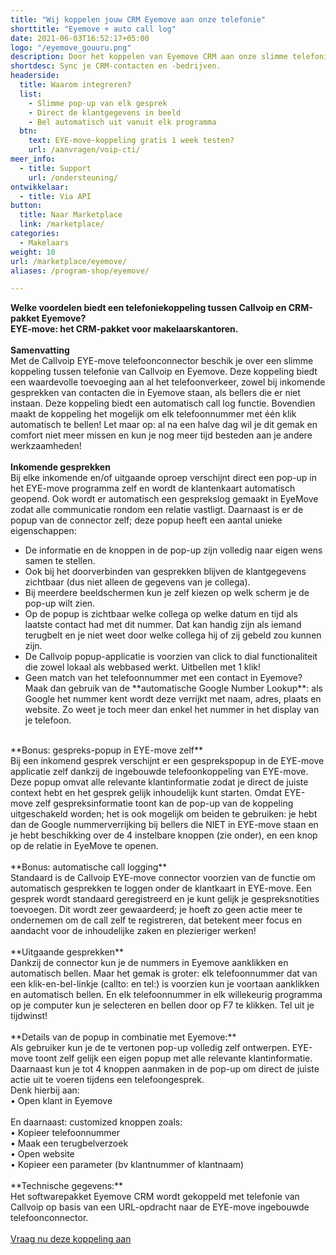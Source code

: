 ```yaml
---
title: "Wij koppelen jouw CRM Eyemove aan onze telefonie"
shorttitle: "Eyemove + auto call log"
date: 2021-06-03T16:52:17+05:00
logo: "/eyemove_gouuru.png"
description: Door het koppelen van Eyemove CRM aan onze slimme telefonie werk je een stuk efficienter.
shortdesc: Sync je CRM-contacten en -bedrijven.
headerside:
  title: Waarom integreren?
  list:
    - Slimme pop-up van elk gesprek
    - Direct de klantgegevens in beeld
    - Bel automatisch uit vanuit elk programma
  btn:
    text: EYE-move-koppeling gratis 1 week testen?
    url: /aanvragen/voip-cti/
meer_info:
  - title: Support
    url: /ondersteuning/
ontwikkelaar:
  - title: Via API
button:
  title: Naar Marketplace
  link: /marketplace/
categories:
  - Makelaars
weight: 10
url: /marketplace/eyemove/
aliases: /program-shop/eyemove/

---
```


**Welke voordelen biedt een telefoniekoppeling tussen Callvoip en CRM-pakket Eyemove?<br>
EYE-move: het CRM-pakket voor makelaarskantoren.**<br>
<br>
**Samenvatting**<br>
Met de Callvoip EYE-move telefoonconnector beschik je over een slimme koppeling tussen telefonie van Callvoip en Eyemove. Deze koppeling biedt een waardevolle toevoeging aan al het telefoonverkeer, zowel bij inkomende gesprekken van contacten die in Eyemove staan, als bellers die er niet instaan. Deze koppeling biedt een automatisch call log functie. Bovendien maakt de koppeling het mogelijk om elk telefoonnummer met één klik automatisch te bellen! Let maar op: al na een halve dag wil je dit gemak en comfort niet meer missen en kun je nog meer tijd besteden aan je andere werkzaamheden!<br>
<br>
**Inkomende gesprekken**<br>
Bij elke inkomende en/of uitgaande oproep verschijnt direct een pop-up in het EYE-move programma zelf en wordt de klantenkaart automatisch geopend. Ook wordt  er automatisch een gesprekslog gemaakt in EyeMove zodat alle communicatie rondom een relatie vastligt. Daarnaast is er de popup van de connector zelf; deze popup heeft een aantal unieke eigenschappen: <br>
<div class="usp-list">
<ul>
<li>De informatie en de knoppen in de pop-up zijn volledig naar eigen wens samen te stellen.</li>
<li>Ook bij het doorverbinden van gesprekken blijven de klantgegevens zichtbaar (dus niet alleen de gegevens van je collega).</li>
<li>Bij meerdere beeldschermen kun je zelf kiezen op welk scherm je de pop-up wilt zien.</li>
<li>Op de popup is zichtbaar welke collega op welke datum en tijd als laatste contact had met dit nummer. Dat kan handig zijn als iemand terugbelt en je niet weet door welke collega hij of zij gebeld zou kunnen zijn.</li>
<li>De Callvoip popup-applicatie is voorzien van click to dial functionaliteit die zowel lokaal als webbased werkt. Uitbellen met 1 klik!</li>
<li>Geen match van het telefoonnummer met een contact in Eyemove? Maak dan gebruik van de **automatische Google Number Lookup**: als Google het nummer kent wordt deze verrijkt met naam, adres, plaats en website. Zo weet je toch meer dan enkel het nummer in het display van je telefoon.</li>
</ul>
</div>
<br>
**Bonus: gespreks-popup in EYE-move zelf**<br>
Bij een inkomend gesprek verschijnt er een gesprekspopup in de EYE-move applicatie zelf dankzij de ingebouwde telefoonkoppeling van EYE-move. Deze popup omvat alle relevante klantinformatie zodat je direct de juiste context hebt en het gesprek gelijk inhoudelijk kunt starten. Omdat EYE-move zelf gespreksinformatie toont kan de pop-up van de koppeling uitgeschakeld worden; het is ook mogelijk om  beiden te gebruiken: je hebt dan de Google nummerverrijking bij bellers die NIET in EYE-move staan en je hebt beschikking over de 4 instelbare knoppen (zie onder), en een knop op de relatie in EyeMove te openen. <br>
<br>
**Bonus: automatische call logging**<br>
Standaard is de Callvoip EYE-move connector voorzien van de functie om automatisch gesprekken te loggen onder de klantkaart in EYE-move. Een gesprek wordt standaard geregistreerd en je kunt gelijk je gespreksnotities toevoegen. Dit wordt zeer gewaardeerd; je hoeft zo geen actie meer te ondernemen om de call zelf te registreren, dat betekent meer focus en aandacht voor de inhoudelijke zaken en plezieriger werken!<br>
<br>
**Uitgaande gesprekken**<br>
Dankzij de connector kun je de nummers in Eyemove aanklikken en automatisch bellen. Maar het gemak is groter: elk telefoonnummer dat van een klik-en-bel-linkje (callto: en tel:) is voorzien kun je voortaan aanklikken en automatisch bellen. En elk telefoonnummer in elk willekeurig programma op je computer kun je selecteren en bellen door op F7 te klikken. Tel uit je tijdwinst! <br>
<br>
**Details van de popup in combinatie met Eyemove:**<br>
Als gebruiker kun je de te vertonen pop-up volledig zelf ontwerpen. EYE-move toont zelf gelijk een eigen popup met alle relevante klantinformatie. <br>
Daarnaast kun je tot 4 knoppen aanmaken in de pop-up om direct de juiste actie uit te voeren tijdens een telefoongesprek. <br>
Denk hierbij aan:<br>
• Open klant in Eyemove<br>
<br>
En daarnaast: customized knoppen zoals: <br>
• Kopieer telefoonnummer<br>
• Maak een terugbelverzoek<br>
• Open website <br>
• Kopieer een parameter (bv klantnummer of klantnaam) <br>
<br>
**Technische gegevens:**<br>
Het softwarepakket Eyemove CRM wordt gekoppeld met telefonie van Callvoip op basis van een URL-opdracht naar de EYE-move ingebouwde telefoonconnector.<br>
<br><a href="/aanvragen/voip-cti/" class="button">Vraag nu deze koppeling aan</a>
